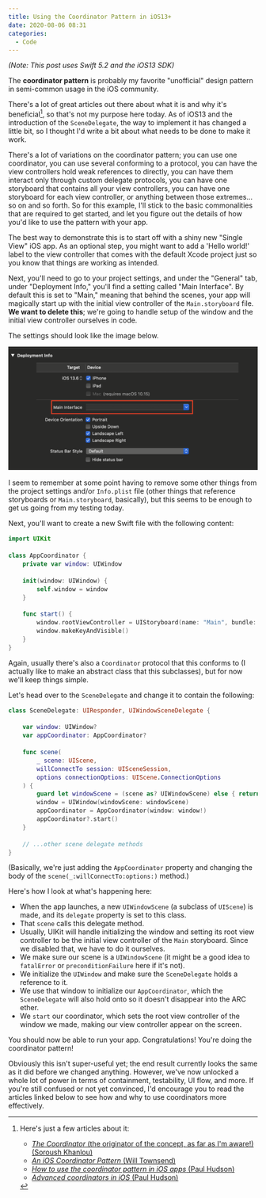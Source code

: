 ```yaml
---
title: Using the Coordinator Pattern in iOS13+
date: 2020-08-06 08:31
categories:
  - Code
---
```


_(Note: This post uses Swift 5.2 and the iOS13 SDK)_

The **coordinator pattern** is probably my favorite "unofficial" design pattern in semi-common usage in the iOS community.

There's a lot of great articles out there about what it is and why it's beneficial[^1], so that's not my purpose here today. As of iOS13 and the introduction of the `SceneDelegate`, the way to implement it has changed a little bit, so I thought I'd write a bit about what needs to be done to make it work. <!--more-->

There's a lot of variations on the coordinator pattern; you can use one coordinator, you can use several conforming to a protocol, you can have the view controllers hold weak references to directly, you can have them interact only through custom delegate protocols, you can have one storyboard that contains all your view controllers, you can have one storyboard for each view controller, or anything between those extremes... so on and so forth. So for this example, I'll stick to the basic commonalities that are required to get started, and let you figure out the details of how you'd like to use the pattern with your app.

The best way to demonstrate this is to start off with a shiny new "Single View" iOS app. As an optional step, you might want to add a 'Hello world!' label to the view controller that comes with the default Xcode project just so you know that things are working as intended.

Next, you'll need to go to your project settings, and under the "General" tab, under "Deployment Info," you'll find a setting called "Main Interface". By default this is set to "Main," meaning that behind the scenes, your app will magically start up with the initial view controller of the `Main.storyboard` file. **We want to delete this**; we're going to handle setup of the window and the initial view controller ourselves in code.

The settings should look like the image below.

![Make sure `Main Interface` is blank in your project settings](/assets/images/coordinator_deleteMainInterface.png)

I seem to remember at some point having to remove some other things from the project settings and/or `Info.plist` file (other things that reference storyboards or `Main.storyboard`, basically), but this seems to be enough to get us going from my testing today.

Next, you'll want to create a new Swift file with the following content:

```swift
import UIKit

class AppCoordinator {
    private var window: UIWindow

    init(window: UIWindow) {
        self.window = window
    }

    func start() {
        window.rootViewController = UIStoryboard(name: "Main", bundle: nil).instantiateInitialViewController()
        window.makeKeyAndVisible()
    }
}
```

Again, usually there's also a `Coordinator` protocol that this conforms to (I actually like to make an abstract class that this subclasses), but for now we'll keep things simple.

Let's head over to the `SceneDelegate` and change it to contain the following:

```swift
class SceneDelegate: UIResponder, UIWindowSceneDelegate {

    var window: UIWindow?
    var appCoordinator: AppCoordinator?

    func scene(
        _ scene: UIScene,
        willConnectTo session: UISceneSession,
        options connectionOptions: UIScene.ConnectionOptions
    ) {
        guard let windowScene = (scene as? UIWindowScene) else { return }
        window = UIWindow(windowScene: windowScene)
        appCoordinator = AppCoordinator(window: window!)
        appCoordinator?.start()
    }
    
    // ...other scene delegate methods
}
```

(Basically, we're just adding the `AppCoordinator` property and changing the body of the `scene(_:willConnectTo:options:)` method.)

Here's how I look at what's happening here:
- When the app launches, a new `UIWindowScene` (a subclass of `UIScene`) is made, and its `delegate` property is set to this class.
- That `scene` calls this delegate method.
- Usually, UIKit will handle initializing the window and setting its root view controller to be the initial view controller of the `Main` storyboard. Since we disabled that, we have to do it ourselves.
- We make sure our scene is a `UIWindowScene` (it might be a good idea to `fatalError` or `preconditionFailure` here if it's not).
- We initialize the `UIWindow` and make sure the `SceneDelegate` holds a reference to it.
- We use that window to initialize our `AppCoordinator`, which the `SceneDelegate` will also hold onto so it doesn't disappear into the ARC ether.
- We `start` our coordinator, which sets the root view controller of the window we made, making our view controller appear on the screen.

You should now be able to run your app. Congratulations! You're doing the coordinator pattern!

Obviously this isn't super-useful yet; the end result currently looks the same as it did before we changed anything. However, we've now unlocked a whole lot of power in terms of containment, testability, UI flow, and more. If you're still confused or not yet convinced, I'd encourage you to read the articles linked below to see how and why to use coordinators more effectively.

[^1]: Here's just a few articles about it:
    - [*The Coordinator* (the originator of the concept, as far as I'm aware!) (Soroush Khanlou)](https://khanlou.com/2015/01/the-coordinator/)
    - [*An iOS Coordinator Pattern* (Will Townsend)](https://will.townsend.io/2016/an-ios-coordinator-pattern)
    - [*How to use the coordinator pattern in iOS apps* (Paul Hudson)](https://www.hackingwithswift.com/articles/71/how-to-use-the-coordinator-pattern-in-ios-apps)
    - [*Advanced coordinators in iOS* (Paul Hudson)](https://www.hackingwithswift.com/articles/175/advanced-coordinator-pattern-tutorial-ios)
